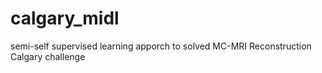 # calgary_midl
semi-self supervised learning apporch to solved MC-MRI Reconstruction Calgary challenge
